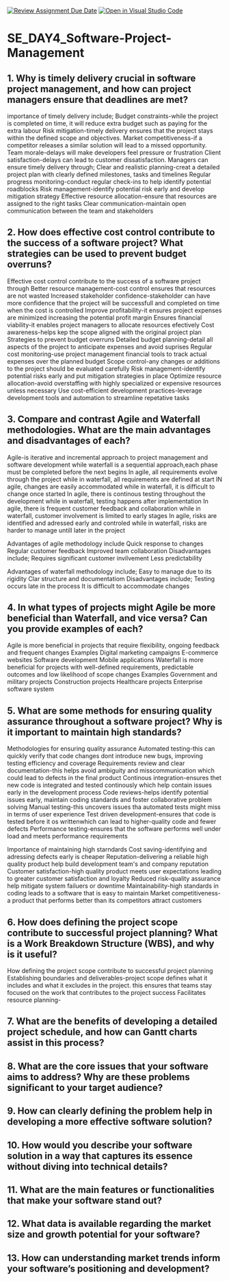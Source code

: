 [![Review Assignment Due Date](https://classroom.github.com/assets/deadline-readme-button-22041afd0340ce965d47ae6ef1cefeee28c7c493a6346c4f15d667ab976d596c.svg)](https://classroom.github.com/a/9pw6JKcu)
[![Open in Visual Studio Code](https://classroom.github.com/assets/open-in-vscode-2e0aaae1b6195c2367325f4f02e2d04e9abb55f0b24a779b69b11b9e10269abc.svg)](https://classroom.github.com/online_ide?assignment_repo_id=18473110&assignment_repo_type=AssignmentRepo)
# SE_DAY4_Software-Project-Management
## 1. Why is timely delivery crucial in software project management, and how can project managers ensure that deadlines are met?
importance of timely delivery include;
Budget constraints-while the project is completed on time, it will reduce extra budget such as paying for the extra labour
Risk mitigation-timely delivery ensures that the project stays within the defined scope and objectives.
Market competitiveness-if a competitor releases a similar solution will lead to a missed opportunity.
Team morale-delays will make developers feel pressure or frustration
Client satisfaction-delays can lead to customer dissatisfaction.
Managers can ensure timely delivery through;
Clear and realistic planning-creat a detailed project plan with clearly defined milestones, tasks and timelines
Regular progress monitoring-conduct regular check-ins to help identify potential roadblocks
Risk management-identify potential risk early and develop mitigation strategy
Effective resource allocation-ensure that resources are assigned to the right tasks
Clear communication-maintain open communication between the team and stakeholders

## 2. How does effective cost control contribute to the success of a software project? What strategies can be used to prevent budget overruns?
Effective cost control contribute to the success of a software project through
Better resource management-cost control ensures that resources are not wasted
Increased stakeholder confidence-stakeholder can have more confidence that the project will be successfull and completed on time when the cost is controlled
Improve profitability-it ensures project expenses are minimized increasing the potential profit margin
Ensures financial viability-it enables project managers to allocate resources efectively
Cost awareness-helps kep the scope aligned with the original project plan
Strategies to prevent budget overruns
Detailed budget planning-detail all aspects of the project to anticipate expenses and avoid suprises
Regular cost monitoring-use project management financial tools to track actual expenses over the planned budget
Scope control-any changes or additions to the project should be evaluated carefully
Risk management-identify potential risks early and put mitigation strategies in place
Optimize resource allocation-avoid overstaffing with highly specialized or expensive resources unless necessary
Use cost-efficient development practices-leverage development tools and automation to streamline repetative tasks

## 3. Compare and contrast Agile and Waterfall methodologies. What are the main advantages and disadvantages of each?
Agile-is iterative and incremental approach to project management and software development while waterfall is a sequential approach,each phase must be completed before the next begins
In agile, all requirements evolve through the project while in waterfall, all requirements are defined at start
IN agile, changes are easily accommodated while in waterfall, it is difficult to change once started
In agile, there is continous testing throughout the development while in waterfall, testing happens after implementation
In agile, there is frequent customer feedback and collaboration while in waterfall, customer involvement is limited to early stages
In agile, risks are identified and adressed early and controled while in waterfall, risks are harder to manage untill later in the project

Advantages of agile methodology include
Quick response to changes
Regular customer feedback
Improved team collaboration
Disadvantages include;
Requires significant customer invilvement
Less predictability

Advantages of waterfall methodology include;
Easy to manage due to its rigidity
Clar structure and documentatiom
Disadvantages include;
Testing occurs late in the process
It is difficult to accommodate changes

## 4. In what types of projects might Agile be more beneficial than Waterfall, and vice versa? Can you provide examples of each?
Agile is more beneficial in projects that require flexibility, ongoing feedback and frequent changes
Examples
Digital marketing campaigns
E-commerce websites
Software development
Mobile applications
Waterfall is more beneficial for projects with well-defined requirements, predictable outcomes and low likelihood of scope changes
Examples
Government and military projects
Construction projects
Healthcare projects
Enterprise software system

## 5. What are some methods for ensuring quality assurance throughout a software project? Why is it important to maintain high standards?

Methodologies for ensuring quality assurance
Automated testing-this can quickly verify that code changes dont introduce new bugs, improving testing efficiency and coverage
Requirements review and clear documentation-this helps avoid ambiguity and misscommunication which could lead to defects in the final product
Continous integration-ensures thet new code is integrated and tested continously which help contain issues early in the development process
Code reviews-helps identify potential issues early, maintain coding standards and foster collaborative problem solving 
Manual testing-this uncovers issues tha automated tests might miss in terms of user experience
Test driven development-ensures that code is tested before it os writtenwhich can lead to higher-quality code and fewer defects
Performance testing-ensures that the software performs well under load and meets performance requirements

Importance of maintaining high starndards
Cost saving-identifying and adressing defects early is cheaper
Reputation-delivering a reliable high quality product help build development team's and company reputation
Customer satisfaction-high quality product meets user expectations leading to greater customer satisfaction and loyalty
Reduced risk-quality assurance help mitigate system failuers or downtime
Maintainability-high standards in coding leads to a software that is easy to maintain
Market competitiveness-a product that performs better than its competitors attract customers

## 6. How does defining the project scope contribute to successful project planning? What is a Work Breakdown Structure (WBS), and why is it useful?

How defining the project scope contribute to successful project planning 
Establishing boundaries and deliverables-project scope defines what it includes and what it excludes in the project. this ensures that teams stay focused on the work that contributes to the project success
Facilitates resource planning-

## 7. What are the benefits of developing a detailed project schedule, and how can Gantt charts assist in this process?
## 8. What are the core issues that your software aims to address? Why are these problems significant to your target audience?
## 9. How can clearly defining the problem help in developing a more effective software solution?
## 10. How would you describe your software solution in a way that captures its essence without diving into technical details?
## 11. What are the main features or functionalities that make your software stand out?
## 12. What data is available regarding the market size and growth potential for your software?
## 13. How can understanding market trends inform your software’s positioning and development?
